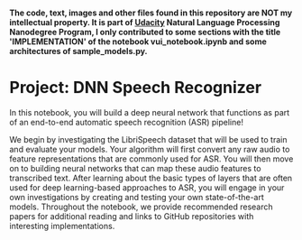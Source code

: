 #### The code, text, images and other files found in this repository are NOT my intellectual property. It is part of [Udacity](https://www.udacity.com/) Natural Language Processing Nanodegree Program, I only contributed to some sections with the title 'IMPLEMENTATION' of the notebook vui_notebook.ipynb and some architectures of sample_models.py.

# Project: DNN Speech Recognizer
In this notebook, you will build a deep neural network that functions as part of an end-to-end automatic speech recognition (ASR) pipeline!

We begin by investigating the LibriSpeech dataset that will be used to train and evaluate your models. Your algorithm will first convert any raw audio to feature representations that are commonly used for ASR. You will then move on to building neural networks that can map these audio features to transcribed text. After learning about the basic types of layers that are often used for deep learning-based approaches to ASR, you will engage in your own investigations by creating and testing your own state-of-the-art models. Throughout the notebook, we provide recommended research papers for additional reading and links to GitHub repositories with interesting implementations.
